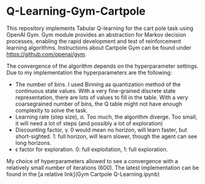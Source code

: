 # Q-Learning-Gym-Cartpole

This repository implements Tabular Q-learning for the cart pole task using OpenAI Gym. Gym module provides an abstraction for Markov decision processes, enabling the rapid development and test of reinforcement learning algorithms. Instructions about Cartpole Gym can be found under https://github.com/openai/gym.

The convergence of the algorithm depends on the hyperparameter settings. Due to my implementation the hyperparameters are the following:
<ul>
  <li>The number of bins. I used Binning as quantization method of the continuous state values. With a very fine-grained discrete state representation, there are lots of values to fill in the table. With a very coarsegrained number of bins, the Q table might not have enough complexity to solve the task.</li>
  <li>Learning rate (step size), α. Too much, the algorithm diverge. Too small, it will need a lot of steps (and possibly a lot of exploration)</li>
  <li>Discounting factor, γ. 0 would mean no horizon, will learn faster, but short-sighted. 1: full horizon, will
learn slower, though the agent can see long horizons.</li>
  <li>ϵ factor for exploration. 0: full exploitation, 1: full exploration.</li>
</ul>

My choice of hyperparameters allowed to see a convergence with a relatively small number of iterations (600).
The latest implementation can be found in the [a relative link](Gym Cartpole Q-Learning.ipynb)

